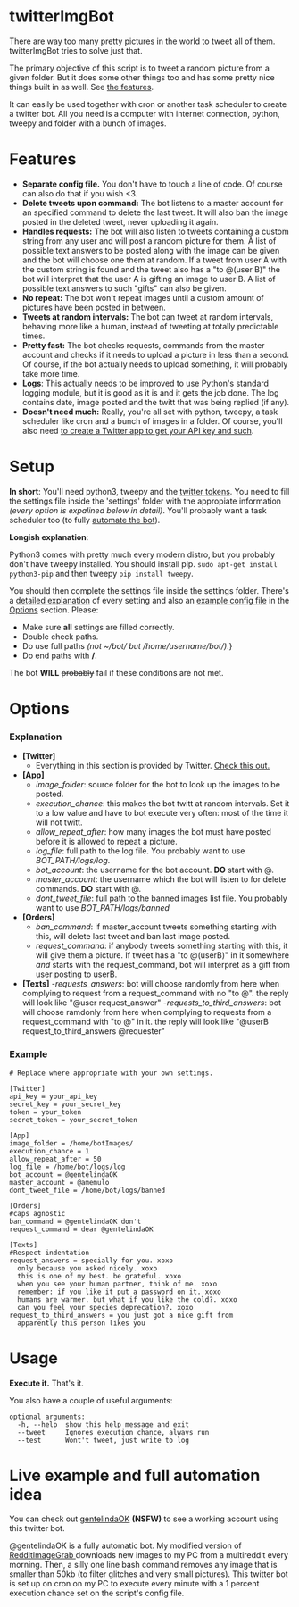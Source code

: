 twitterImgBot
===============

There are way too many pretty pictures in the world to tweet all of them. twitterImgBot tries to solve just that.

The primary objective of this script is to tweet a random picture from a given folder. But it does some other things too and has some pretty nice things built in as well. See [the features](#features).

It can easily be used together with cron or another task scheduler to create a twitter bot. All you need is a computer with internet connection, python, tweepy and folder with a bunch of images.

Features
==============
* **Separate config file.** You don't have to touch a line of code. Of course can also do that if you wish <3.
* **Delete tweets upon command:** The bot listens to a master account for an specified command to delete the last tweet. It will also ban the image posted in the deleted tweet, never uploading it again. 
* **Handles requests:** The bot will also listen to tweets containing a custom string from any user and will post a random picture for them. A list of possible text answers to be posted along with the image can be given and the bot will choose one them at random. If a tweet from user A with the custom string is found and the tweet also has a "to @(user B)" the bot will interpret that the user A is gifting an image to user B. A list of possible text answers to such "gifts" can also be given.
* **No repeat:** The bot won't repeat images until a custom amount of pictures have been posted in between. 
* **Tweets at random intervals:** The bot can tweet at random intervals, behaving more like a human, instead of tweeting at totally predictable times.
* **Pretty fast:** The bot checks requests, commands from the master account and checks if it needs to upload a picture in less than a second. Of course, if the bot actually needs to upload something, it will probably take more time.
* **Logs**: This actually needs to be improved to use Python's standard logging module, but it is good as it is and it gets the job done. The log contains date, image posted and the twitt that was being replied (if any).
* **Doesn't need much:** Really, you're all set with python, tweepy, a task scheduler like cron and a bunch of images in a folder. Of course, you'll also need [to create a Twitter app to get your API key and such](https://dev.twitter.com/oauth/overview/application-owner-access-tokens). 

Setup
===============

**In short**: You'll need python3, tweepy and the [twitter tokens](https://dev.twitter.com/oauth/overview/application-owner-access-token). You need to fill the settings file inside the 'settings' folder with the appropiate information *(every option is expalined below in detail)*. You'll probably want a task scheduler too (to fully [automate the bot](#live-example-and-full-automation-idea)).

**Longish explanation**:

Python3 comes with pretty much every modern distro, but you probably don't have tweepy installed. You should install pip.
```sudo apt-get install python3-pip``` and then tweepy ```pip install tweepy```.

You should then complete the settings file inside the settings folder. There's a [detailed explanation](#explanation) of every setting and also an [example config file](#example) in the [Options](#options) section. Please:

* Make sure **all** settings are filled correctly.
* Double check paths.
* Do use full paths *(not ~/bot/ but /home/username/bot/)*.}
* Do end paths with **/**.

The bot **WILL** ~~probably~~ fail if these conditions are not met. 

Options
===============

### Explanation
- **[Twitter]**
  - Everything in this section is provided by Twitter. [Check this out.](https://dev.twitter.com/oauth/overview/application-owner-access-tokens)
- **[App]**
  - *image_folder*: source folder for the bot to look up the images to be posted.
  - *execution_chance*: this makes the bot twitt at random intervals. Set it to a low value and have to bot execute very often: most of the time it will not twitt.
  - *allow_repeat_after*: how many images the bot must have posted before it is allowed to repeat a picture.
  - *log_file*: full path to the log file. You probably want to use *BOT_PATH/logs/log*. 
  - *bot_account*: the username for the bot account. **DO** start with @.
  - *master_account*: the username which the bot will listen to for delete commands. **DO** start with @.
  - *dont_tweet_file*: full path to the banned images list file. You probably want to use *BOT_PATH/logs/banned*
- **[Orders]**
  - *ban_command*: if master_account tweets something starting with this, will delete last tweet and ban last image posted.
  - *request_command*: if anybody tweets something starting with this, it will give them a picture. If tweet has a "to @(userB)" in it somewhere *and* starts with the request_command, bot will interpret as a gift from user posting to userB.  
- **[Texts]**
  -*requests_answers*: bot will choose randomly from here when complying to request from a request_command with no "to @". the reply will look like "@user request_answer"
  -*requests_to_third_answers*: bot will choose ramdonly from here when complying to requests from a request_command with "to @" in it. the reply will look like "@userB request_to_third_answers @requester"

### Example
```
# Replace where appropriate with your own settings.

[Twitter]
api_key = your_api_key
secret_key = your_secret_key
token = your_token
secret_token = your_secret_token

[App]
image_folder = /home/botImages/
execution_chance = 1
allow_repeat_after = 50
log_file = /home/bot/logs/log
bot_account = @gentelindaOK
master_account = @amemulo
dont_tweet_file = /home/bot/logs/banned

[Orders]
#caps agnostic
ban_command = @gentelindaOK don't
request_command = dear @gentelindaOK

[Texts]
#Respect indentation
request_answers = specially for you. xoxo
  only because you asked nicely. xoxo
  this is one of my best. be grateful. xoxo
  when you see your human partner, think of me. xoxo
  remember: if you like it put a password on it. xoxo
  humans are warmer. but what if you like the cold?. xoxo
  can you feel your species deprecation?. xoxo
request_to_third_answers = you just got a nice gift from
  apparently this person likes you
```


Usage
===============

**Execute it.** That's it.

You also have a couple of useful arguments:

```
optional arguments:
  -h, --help  show this help message and exit
  --tweet     Ignores execution chance, always run
  --test      Wont't tweet, just write to log
```

Live example and full automation idea
==============
You can check out [gentelindaOK](http://twitter.com/gentelindaOK) **(NSFW)** to see
a working account using this twitter bot.

@gentelindaOK is a fully automatic bot. My modified version of [RedditImageGrab
](https://github.com/joaquinlpereyra/RedditImageGrab)
downloads new images to my PC from a multireddit every morning. Then, a silly
one line bash command removes any image that is smaller than 50kb (to filter
glitches and very small pictures). This twitter bot is set up on cron
on my PC to execute every minute with a 1 percent execution chance set on the script's config file.
